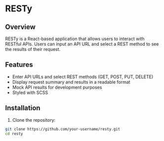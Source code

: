 # RESTy

## Overview

RESTy is a React-based application that allows users to interact with RESTful APIs. Users can input an API URL and select a REST method to see the results of their request.

## Features

- Enter API URLs and select REST methods (GET, POST, PUT, DELETE)
- Display request summary and results in a readable format
- Mock API results for development purposes
- Styled with SCSS

## Installation

1. Clone the repository:

```sh
git clone https://github.com/your-username/resty.git
cd resty
